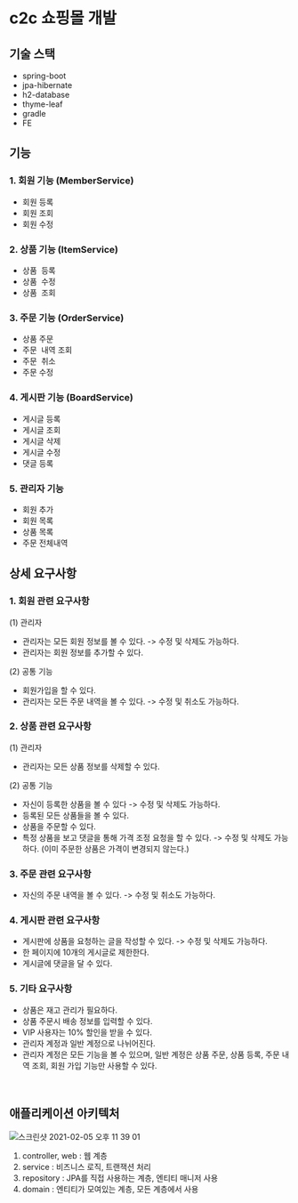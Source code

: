 # c2c 쇼핑몰 개발 

## 기술 스택 
* spring-boot
* jpa-hibernate
* h2-database 
* thyme-leaf 
* gradle
* FE

## 기능 
### 1. 회원 기능 (MemberService)
  * 회원  등록 
  * 회원  조회 
  * 회원  수정 
### 2. 상품 기능 (ItemService)
  * 상품  등록 
  * 상품  수정 
  * 상품  조회 
### 3. 주문 기능 (OrderService)
  * 상품  주문 
  * 주문  내역 조회  
  * 주문  취소 
  * 주문  수정 
### 4. 게시판 기능 (BoardService) 
  * 게시글 등록 
  * 게시글 조회 
  * 게시글 삭제 
  * 게시글 수정 
  * 댓글 등록 
### 5. 관리자 기능 
  * 회원  추가 
  * 회원  목록  
  * 상품  목록 
  * 주문  전체내역 


## 상세 요구사항 
### 1. 회원 관련 요구사항
  (1) 관리자 
  * 관리자는 모든 회원 정보를 볼 수 있다. -> 수정 및 삭제도 가능하다. 
  * 관리자는 회원 정보를 추가할 수 있다. 

  (2) 공통 기능 
  * 회원가입을 할 수 있다. 
  * 관리자는 모든 주문 내역을 볼 수 있다. -> 수정 및 취소도 가능하다. 

### 2. 상품 관련 요구사항
  (1) 관리자
  * 관리자는 모든 상품 정보를 삭제할 수 있다. 
  
  (2) 공통 기능
  * 자신이 등록한 상품을 볼 수 있다 -> 수정 및 삭제도 가능하다. 
  * 등록된 모든 상품들을 볼 수 있다. 
  * 상품을 주문할 수 있다.  
  * 특정 상품을 보고 댓글을 통해 가격 조정 요청을 할 수 있다. -> 수정 및 삭제도 가능하다. (이미 주문한 상품은 가격이 변경되지 않는다.)  

### 3. 주문 관련 요구사항
  * 자신의 주문 내역을 볼 수 있다. -> 수정 및 취소도 가능하다. 

### 4. 게시판 관련 요구사항 
  * 게시판에 상품을 요청하는 글을 작성할 수 있다. -> 수정 및 삭제도 가능하다. 
  * 한 페이지에 10개의 게시글로 제한한다. 
  * 게시글에 댓글을 달 수 있다. 

### 5. 기타 요구사항 
  * 상품은 재고 관리가 필요하다. 
  * 상품 주문시 배송 정보를 입력할 수 있다. 
  * VIP 사용자는 10% 할인을 받을 수 있다. 
  * 관리자 계정과 일반 계정으로 나뉘어진다. 
  * 관리자 계정은 모든 기능을 볼 수 있으며, 일반 계정은 상품 주문, 상품 등록, 주문 내역 조회, 회원 가입 기능만 사용할 수 있다. 


<br/>

## 애플리케이션 아키텍처 
![스크린샷 2021-02-05 오후 11 39 01](https://user-images.githubusercontent.com/44944031/107047661-6a2a0600-680b-11eb-9306-53c2845a18ca.png)
1. controller, web : 웹 계층
2. service : 비즈니스 로직, 트랜잭션 처리 
3. repository : JPA를 직접 사용하는 계층, 엔티티 매니저 사용 
4. domain : 엔티티가 모여있는 계층, 모든 계층에서 사용 
 
